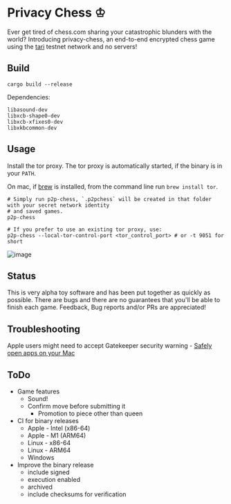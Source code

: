 # Privacy Chess ♔

Ever get tired of chess.com sharing your catastrophic blunders with the world? Introducing privacy-chess, an end-to-end encrypted chess game
using the [tari](https://github.com/tari-project/tari) testnet network and no servers!

## Build

`cargo build --release`

Dependencies:

```
libasound-dev
libxcb-shape0-dev
libxcb-xfixes0-dev
libxkbcommon-dev
```

## Usage

Install the tor proxy.
The tor proxy is automatically started, if the binary is in your `PATH`.

On mac, if [brew](https://brew.sh/) is installed, from the command line run `brew install tor`.

```shell
# Simply run p2p-chess, `.p2pchess` will be created in that folder with your secret network identity
# and saved games.
p2p-chess

# If you prefer to use an existing tor proxy, use:
p2p-chess --local-tor-control-port <tor_control_port> # or -t 9051 for short
```

![image](https://user-images.githubusercontent.com/1057902/168811990-094690ea-f96a-43c3-9b7a-5d30256664e9.png)

## Status

This is very alpha toy software and has been put together as quickly as possible. There are bugs and there are
no guarantees that you'll be able to finish each game. Feedback, Bug reports and/or PRs are appreciated!

## Troubleshooting

Apple users might need to accept Gatekeeper security warning - [Safely open apps on your Mac](https://support.apple.com/en-us/HT202491)

## ToDo

- Game features
  - Sound!
  - Confirm move before submitting it
	- Promotion to piece other than queen
- CI for binary releases
  - Apple - Intel (x86-64)
  - Apple - M1 (ARM64)
  - Linux - x86-64
  - Linux - ARM64
  - Windows
- Improve the binary release
  - include signed
  - execution enabled
  - archived
  - include checksums for verification
